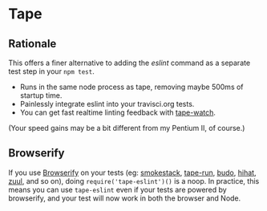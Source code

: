 # Tape

## Rationale

This offers a finer alternative to adding the *eslint* command as a separate test step in your `npm test`.

* Runs in the same node process as tape, removing maybe 500ms of startup time.
* Painlessly integrate eslint into your travisci.org tests.
* You can get fast realtime linting feedback with [tape-watch].

(Your speed gains may be a bit different from my Pentium II, of course.)

[tape-watch]: https://github.com/rstacruz/tape-watch.git

## Browserify

If you use [Browserify] on your tests (eg: [smokestack], [tape-run], [budo], [hihat], [zuul], and so on), doing `require('tape-eslint')()` is a noop. In practice, this means you can use `tape-eslint` even if your tests are powered by browserify, and your test will now work in both the browser and Node.

[zuul]: https://www.npmjs.com/package/zuul
[tape-run]: https://www.npmjs.com/package/tape-run
[budo]: https://github.com/mattdesl/budo
[hihat]: https://www.npmjs.com/package/hihat
[smokestack]: https://www.npmjs.com/package/smokestack
[Browserify]: http://browserify.org/
